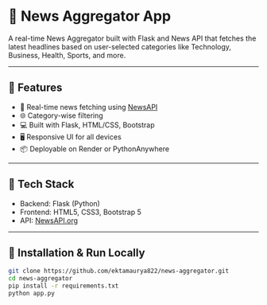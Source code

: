 # 📰 News Aggregator App

A real-time News Aggregator built with Flask and News API that fetches the latest headlines based on user-selected categories like Technology, Business, Health, Sports, and more.

---

## 📌 Features

- 🔎 Real-time news fetching using [NewsAPI](https://newsapi.org)
- 🌐 Category-wise filtering
- 💻 Built with Flask, HTML/CSS, Bootstrap
- 🖥️ Responsive UI for all devices
- 📦 Deployable on Render or PythonAnywhere

---

## 🚀 Tech Stack

- Backend: Flask (Python)
- Frontend: HTML5, CSS3, Bootstrap 5
- API: [NewsAPI.org](https://newsapi.org)

---

## 🔧 Installation & Run Locally

```bash
git clone https://github.com/ektamaurya822/news-aggregator.git
cd news-aggregator
pip install -r requirements.txt
python app.py
